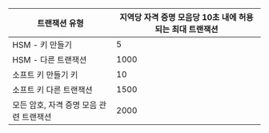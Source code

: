 
| 트랜잭션 유형 | 지역당 자격 증명 모음당 10초 내에 허용되는 최대 트랜잭션
--- | ---
| HSM - 키 만들기 | 5
| HSM - 다른 트랜잭션 | 1000
| 소프트 키 만들기 키 | 10
| 소프트 키 다른 트랜잭션 | 1500
| 모든 암호, 자격 증명 모음 관련 트랜잭션 | 2000
 
 

<!---HONumber=August15_HO6-->
